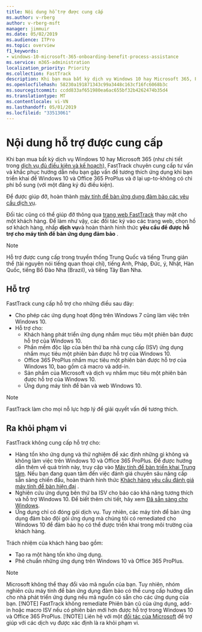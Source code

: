 ```yaml
---
title: Nội dung hỗ trợ được cung cấp
ms.author: v-rberg
author: v-rberg-msft
manager: jimmuir
ms.date: 05/02/2019
ms.audience: ITPro
ms.topic: overview
f1_keywords:
- windows-10-microsoft-365-onboarding-benefit-process-assistance
ms.service: m365-administration
localization_priority: Priority
ms.collection: FastTrack
description: Khi bạn mua bất kỳ dịch vụ Windows 10 hay Microsoft 365, FastTrack chuyên cung cấp tư vấn và khắc phục hướng dẫn triển khai để Windows 10 và Office 365 ProPlus và ở lại up-to-không có chi phí bổ sung (với một đăng ký đủ điều kiện).
ms.openlocfilehash: 58230a191871343c99a3448c163cf16fc6068b3c
ms.sourcegitcommit: ccdd833af651980ea6ac655bf32b4262474b35d4
ms.translationtype: MT
ms.contentlocale: vi-VN
ms.lasthandoff: 05/01/2019
ms.locfileid: "33513061"
---
```

# <a name="assistance-offered"></a>Nội dung hỗ trợ được cung cấp  

Khi bạn mua bất kỳ dịch vụ Windows 10 hay Microsoft 365 (như chi tiết trong [dịch vụ đủ điều kiện và kế hoạch](M365-eligible-services-and-plans.md)), FastTrack chuyên cung cấp tư vấn và khắc phục hướng dẫn nếu bạn gặp vấn đề tương thích ứng dụng khi bạn triển khai để Windows 10 và Office 365 ProPlus và ở lại up-to-không có chi phí bổ sung (với một đăng ký đủ điều kiện).

Để được giúp đỡ, hoàn thành [máy tính để bàn ứng dụng đảm bảo các yêu cầu dịch vụ](https://go.microsoft.com/fwlink/?linkid=2022721).

Đối tác cũng có thể giúp đỡ thông qua [trang web FastTrack](https://go.microsoft.com/fwlink/?linkid=780698) thay mặt cho một khách hàng. Để làm như vậy, các đối tác ký vào các trang web, chọn hồ sơ khách hàng, nhấp **dịch vụ**và hoàn thành hình thức **yêu cầu để được hỗ trợ cho máy tính để bàn ứng dụng đảm bảo** .

> [!NOTE]
> Hỗ trợ được cung cấp trong truyền thống Trung Quốc và tiếng Trung giản thể (tài nguyên nói tiếng quan thoại chỉ), tiếng Anh, Pháp, Đức, ý, Nhật, Hàn Quốc, tiếng Bồ Đào Nha (Brazil), và tiếng Tây Ban Nha. 

## <a name="assistance"></a>Hỗ trợ

FastTrack cung cấp hỗ trợ cho những điều sau đây:
- Cho phép các ứng dụng hoạt động trên Windows 7 cũng làm việc trên Windows 10.
- Hỗ trợ cho:
    - Khách hàng phát triển ứng dụng nhắm mục tiêu một phiên bản được hỗ trợ của Windows 10.
    - Phần mềm độc lập của bên thứ ba nhà cung cấp (ISV) ứng dụng nhắm mục tiêu một phiên bản được hỗ trợ của Windows 10.
    - Office 365 ProPlus nhắm mục tiêu một phiên bản được hỗ trợ của Windows 10, bao gồm cả macro và add-in.
    - Sản phẩm của Microsoft và dịch vụ nhắm mục tiêu một phiên bản được hỗ trợ của Windows 10.
    - Ứng dụng máy tính để bàn và web Windows 10.
> [!NOTE]
> FastTrack làm cho mọi nỗ lực hợp lý để giải quyết vấn đề tương thích. 

## <a name="out-of-scope"></a>Ra khỏi phạm vi

FastTrack không cung cấp hỗ trợ cho:
- Hàng tồn kho ứng dụng và thử nghiệm để xác định những gì không và không làm việc trên Windows 10 và Office 365 ProPlus. Để được hướng dẫn thêm về quá trình này, truy cập vào [Máy tính để bàn triển khai Trung tâm](https://go.microsoft.com/fwlink/?linkid=2080140). Nếu bạn đang quan tâm đến việc đánh giá chuyên sâu nâng cấp sẵn sàng chiến đấu, hoàn thành hình thức [Khách hàng yêu cầu đánh giá máy tính để bàn hiện đại](https://go.microsoft.com/fwlink/?linkid=2053818) .
- Nghiên cứu ứng dụng bên thứ ba ISV cho báo cáo khả năng tương thích và hỗ trợ Windows 10. Để biết thêm chi tiết, hãy xem [Đã sẵn sàng cho Windows](https://go.microsoft.com/fwlink/?linkid=2054580).
- Ứng dụng chỉ có đóng gói dịch vụ. Tuy nhiên, các máy tính để bàn ứng dụng đảm bảo đội gói ứng dụng mà chúng tôi có remediated cho Windows 10 để đảm bảo họ có thể được triển khai trong môi trường của khách hàng.

Trách nhiệm của khách hàng bao gồm:
- Tạo ra một hàng tồn kho ứng dụng.
- Phê chuẩn những ứng dụng trên Windows 10 và Office 365 ProPlus.
> [!NOTE]
> Microsoft không thể thay đổi vào mã nguồn của bạn. Tuy nhiên, nhóm nghiên cứu máy tính để bàn ứng dụng đảm bảo có thể cung cấp hướng dẫn cho nhà phát triển ứng dụng nếu mã nguồn có sẵn cho các ứng dụng của bạn.
> [!NOTE]
> FastTrack không remediate Phiên bản cũ của ứng dụng, add-in hoặc macro ISV nếu có phiên bản mới hơn được hỗ trợ trong Windows 10 và Office 365 ProPlus.
> [!NOTE]
> Liên hệ với một [đối tác của Microsoft](https://go.microsoft.com/fwlink/?linkid=2080150) để trợ giúp với các dịch vụ được xác định là ra khỏi phạm vi.
